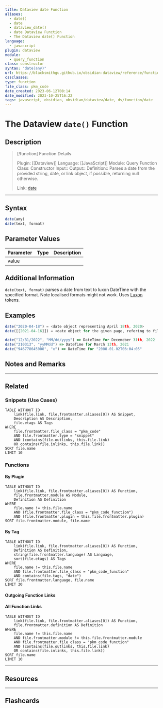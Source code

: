 ```yaml
---
title: Dataview date Function
aliases:
  - date()
  - date
  - dataview_date()
  - date Dataview Function
  - The Dataview date() Function
language:
  - javascript
plugin: dataview
module:
  - query_function
class: constructor
syntax: "date(any)"
url: https://blacksmithgu.github.io/obsidian-dataview/reference/functions/#dateany
cssclasses:
type: function
file_class: pkm_code
date_created: 2023-06-12T08:14
date_modified: 2023-10-25T16:22
tags: javascript, obsidian, obsidian/dataview/date, dv/function/date
---
```

# The Dataview `date()` Function

## Description

> [!function] Function Details
>
> Plugin: [[Dataview]]
> Language: [[JavaScript]]
> Module: Query Function
> Class: Constructor
> Input::
> Output::
> Definition:: Parses a date from the provided string, date, or link object, if possible, returning null otherwise.
>
> Link: [date](https://blacksmithgu.github.io/obsidian-dataview/reference/functions/#dateany)

---

## Syntax

```javascript
date(any)
date(text, format)
```

## Parameter Values

| Parameter | Type | Description |
|:--------- |:----:|:----------- |
| value     |      |             |

## Additional Information

`date(text, format)` parses a date from text to luxon DateTime with the specified format. Note localised formats might not work. Uses [Luxon](https://moment.github.io/luxon/#/formatting?id=table-of-tokens) tokens.

## Examples

```js
date("2020-04-18") = <date object representing April 18th, 2020>
date([[2021-04-16]]) = <date object for the given page, refering to file.day>

date("12/31/2022", "MM/dd/yyyy") => DateTime for Decemeber 31th, 2022
date("210313", "yyMMdd") => DateTime for March 13th, 2021
date("946778645000", "x") => DateTime for "2000-01-02T03:04:05"
```

## Notes and Remarks

---

## Related

### Snippets (Use Cases)

<!-- Query limit 10  -->

```dataview
TABLE WITHOUT ID
	link(file.link, file.frontmatter.aliases[0]) AS Snippet,
	Description AS Description,
	file.etags AS Tags
WHERE
	file.frontmatter.file_class = "pkm_code"
	AND file.frontmatter.type = "snippet"
	AND (contains(file.outlinks, this.file.link)
	OR contains(file.inlinks, this.file.link))
SORT file.name
LIMIT 10
```

### Functions

#### By Plugin

```dataview
TABLE WITHOUT ID
	link(file.link, file.frontmatter.aliases[0]) AS Function,
	file.frontmatter.module AS Module,
	Definition AS Definition
WHERE
	file.name != this.file.name
	AND (file.frontmatter.file_class = "pkm_code_function")
	AND (file.frontmatter.plugin = this.file.frontmatter.plugin)
SORT file.frontmatter.module, file.name
```

#### By Tag

<!-- Add tags in contains function as needed  -->
<!-- Query limit 10  -->

```dataview
TABLE WITHOUT ID
	link(file.link, file.frontmatter.aliases[0]) AS Function,
	Definition AS Definition,
	string(file.frontmatter.language) AS Language,
	sort(file.etags) AS Tags
WHERE
	file.name != this.file.name
	AND file.frontmatter.file_class = "pkm_code_function"
	AND contains(file.tags, "date")
SORT file.frontmatter.language, file.name
LIMIT 20
```

#### Outgoing Function Links

<!-- Link related functions here -->

#### All Function Links

<!-- Excluding functions of the same module  -->
<!-- Query limit 10  -->

```dataview
TABLE WITHOUT ID
	link(file.link, file.frontmatter.aliases[0]) AS Function,
	file.frontmatter.definition AS Definition
WHERE
	file.name != this.file.name
	AND file.frontmatter.module != this.file.frontmatter.module
	AND file.frontmatter.file_class = "pkm_code_function"
	AND (contains(file.outlinks, this.file.link)
	OR contains(file.inlinks, this.file.link))
SORT file.name
LIMIT 10
```

---

## Resources

---

## Flashcards
